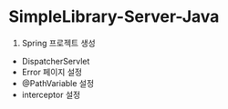 # SimpleLibrary-Server-Java

1. Spring 프로젝트 생성 
- DispatcherServlet
- Error 페이지 설정
- @PathVariable 설정
- interceptor 설정

